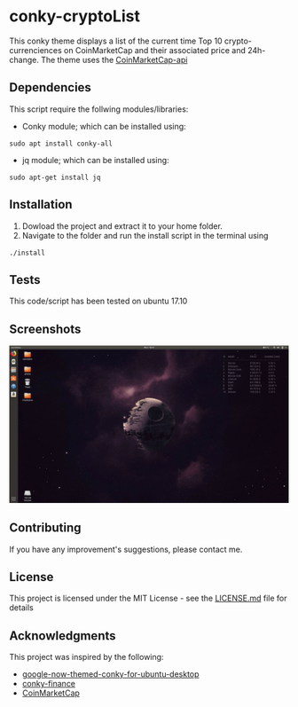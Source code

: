 # conky-cryptoList
This conky theme displays a list of the current time Top 10 crypto-currenciences on CoinMarketCap and their associated price and 24h-change. The theme uses the [CoinMarketCap-api](https://coinmarketcap.com/api/)


## Dependencies
This script require the follwing modules/libraries: 
* Conky module; which can be installed using:
```
sudo apt install conky-all
```

* jq module; which can be installed using:
```
sudo apt-get install jq
```

## Installation
1. Dowload the project and extract it to your home folder.
2. Navigate to the folder and run the install script in the terminal using 
```
./install
```

## Tests
This code/script has been tested on ubuntu 17.10

## Screenshots
![](Screenshot.png)

## Contributing
If you have any improvement's suggestions, please contact me.

## License
This project is licensed under the MIT License - see the [LICENSE.md](LICENSE.md) file for details

## Acknowledgments
This project was inspired by the following:
* [google-now-themed-conky-for-ubuntu-desktop](http://www.omgubuntu.co.uk/2013/05/google-now-themed-conky-for-ubuntu-desktop)
* [conky-finance](https://github.com/alseambusher/conky-finance)
* [CoinMarketCap](https://coinmarketcap.com/)
